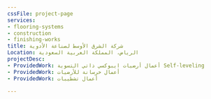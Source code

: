 ```yaml
---
cssFile: project-page
services:
- flooring-systems
- construction
- finishing-works
title: شركة الشرق الأوسط لصناعة الأدوية
Location: الرياض، المملكة العربية السعودية
projectDesc:
- ProvidedWork: أعمال أرضيات ايبوكسي ذاتي التسوية Self-leveling
- ProvidedWork: أعمال خرسانة للأرضيات
- ProvidedWork: أعمال تشطيبات
 
---
```

